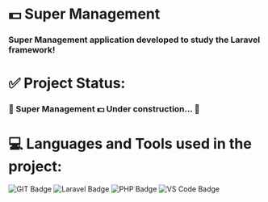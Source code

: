 # 💵 Super Management 

### Super Management application developed to study the Laravel framework!

# ✅ Project Status:
### 🚧 Super Management 💵 Under construction... 🚧

# 💻 Languages and Tools used in the project:
![GIT Badge](https://img.shields.io/badge/Git-F05032?style=for-the-badge&logo=git&logoColor=white)
![Laravel Badge](https://img.shields.io/badge/Laravel-FF2D20?style=for-the-badge&logo=laravel&logoColor=white)
![PHP Badge](https://img.shields.io/badge/PHP-777BB4?style=for-the-badge&logo=php&logoColor=white)
![VS Code Badge](https://img.shields.io/badge/Visual_Studio_Code-0078D4?style=for-the-badge&logo=visual%20studio%20code&logoColor=white)

